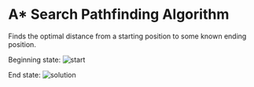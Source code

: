 # A* Search Pathfinding Algorithm
Finds the optimal distance from a starting position to some known ending position.

Beginning state:
![start](https://github.com/jd99davidson/A_Star_Search/assets/26396740/95034525-df6d-430a-9c46-d63b8a083ec8)

End state:
![solution](https://github.com/jd99davidson/A_Star_Search/assets/26396740/c5623b15-d520-4e2d-8f32-0285a42a143d)
